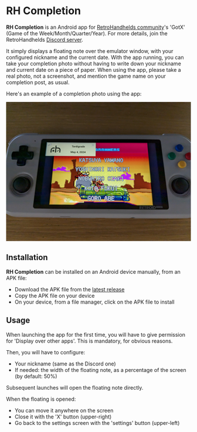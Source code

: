 # RH Completion

**RH Completion** is an Android app for [RetroHandhelds community](https://retrohandhelds.gg/)'s 'GotX' (Game of the Week/Month/Quarter/Year). For more details, join the RetroHandhelds [Discord server](https://retrohandhelds.link/Discord).

It simply displays a floating note over the emulator window, with your configured nickname and the current date. With the app running, you can take your completion photo without having to write down your nickname and current date on a piece of paper.
When using the app, please take a real photo, not a screenshot, and mention the game name on your completion post, as usual.

Here's an example of a completion photo using the app:

![Completion photo example](completion_photo_example.png)

## Installation

**RH Completion** can be installed on an Android device manually, from an APK file:

- Download the APK file from the [latest release](https://github.com/Tardigrade-nx/RHCompletion/releases)
- Copy the APK file on your device
- On your device, from a file manager, click on the APK file to install

## Usage

When launching the app for the first time, you will have to give permission for 'Display over other apps'. This is mandatory, for obvious reasons.

Then, you will have to configure:
- Your nickname (same as the Discord one)
- If needed: the width of the floating note, as a percentage of the screen (by default: 50%)

Subsequent launches will open the floating note directly.

When the floating is opened:
- You can move it anywhere on the screen
- Close it with the 'X' button (upper-right)
- Go back to the settings screen with the 'settings' button (upper-left)
